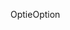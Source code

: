 <span data-ttu-id="1b06f-101">Optie</span><span class="sxs-lookup"><span data-stu-id="1b06f-101">Option</span></span>